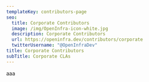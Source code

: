 ```yaml
---
templateKey: contributors-page
seo:
  title: Corporate Contributors
  image: /img/OpenInfra-icon-white.jpg
  description: Corporate Contributors
  url: https://openinfra.dev/contributors/corporate
  twitterUsername: "@OpenInfraDev"
title: Corporate Contributors
subTitle: Corporate CLAs
---
```

aaa